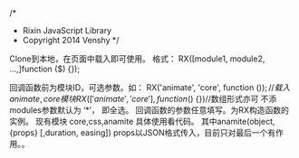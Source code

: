 /*
 * Rixin JavaScript Library
 * Copyright 2014 Venshy
 */

Clone到本地，在页面中载入即可使用。
格式：
RX([module1, module2, ...,]function ($) {});

回调函数前为模块ID，可选参数。如：
RX('animate', 'core', function ($) {}); //载入animate, core模块
RX(['animate', 'core'], function ($) {})//数组形式亦可
不添modules参数默认为 ‘*’， 即全选。
回调函数的参数任意填写。为RX构造函数的实例。
现有模块 core,css,anamite
具体使用看代码。
其中anamite(object, {props} [,duration, easing])
props以JSON格式传入，目前只对最后一个有作用。。
